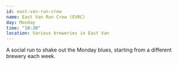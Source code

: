 ```yaml
---
id: east-van-run-crew
name: East Van Run Crew (EVRC)
day: Monday
time: "18:30"
location: Various breweries in East Van
---
```


A social run to shake out the Monday blues, starting from a different brewery each week.